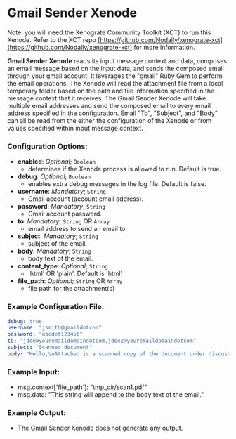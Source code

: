 Gmail Sender Xenode
===================

Note: you will need the Xenograte Community Toolkit (XCT) to run this Xenode. Refer to the XCT repo [https://github.com/Nodally/xenograte-xct](https://github.com/Nodally/xenograte-xct) for more information.

**Gmail Sender Xenode** reads its input message context and data, composes an email message based on the input data, and sends the composed email through your gmail account. It leverages the "gmail" Ruby Gem to perform the email operations. The Xenode will read the attachment file from a local temporary folder based on the path and file information specified in the message context that it receives. The Gmail Sender Xenode will take multiple email addresses and send the composed email to every email address specified in the configuration. Email "To", "Subject", and "Body" can all be read from the either the configuration of the Xenode or from values specified within input message context.  

### Configuration Options:

* **enabled**: *Optional*; `Boolean`
  * determines if the Xenode process is allowed to run. Default is true.
* **debug**: *Optional*; `Boolean`
  * enables extra debug messages in the log file. Default is false.
* **username**: *Mandatory*; `String`
  * Gmail account (account email address).
* **password**: *Mandatory*; `String`
  * Gmail account password.
* **to**: *Mandatory*; `String` OR `Array`
  * email address to send an email to.
* **subject**: *Mandatory*; `String`
  * subject of the email.
* **body**: *Mandatory*; `String`
  * body text of the email.
* **content_type**: *Optional*; `String`
  * 'html' OR 'plain'. Default is 'html'
* **file_path**: *Optional*; `String` OR `Array`
  * file path for the attachment(s)

### Example Configuration File:
```yaml
debug: true
username: "jsmith@gmaildotcom"
password: "abcdef123456"
to: "jdoe@youremaildomaindotcom,jdoe2@youremaildomaindotcom"
subject: "Scanned document"
body: "Hello,\nAttached is a scanned copy of the document under discussion.\nPlease review, Thanks.\n"
```

### Example Input:
* msg.context['file_path']: "tmp_dir/scan1.pdf" 
* msg.data:  "This string will append to the body text of the email."

### Example Output:
* The Gmail Sender Xenode does not generate any output.  
